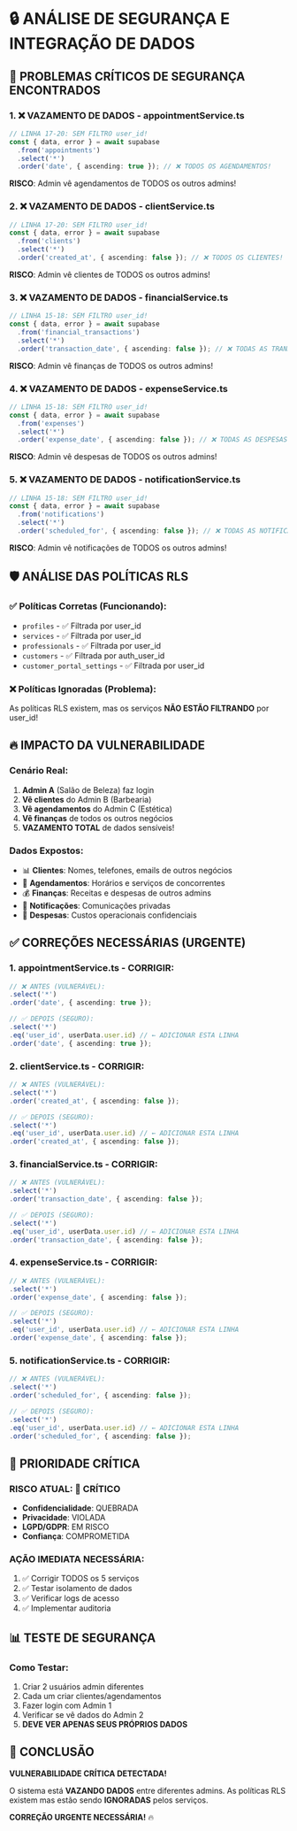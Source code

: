 # 🔒 ANÁLISE DE SEGURANÇA E INTEGRAÇÃO DE DADOS

## 🚨 **PROBLEMAS CRÍTICOS DE SEGURANÇA ENCONTRADOS**

### 1. **❌ VAZAMENTO DE DADOS - appointmentService.ts**
```typescript
// LINHA 17-20: SEM FILTRO user_id!
const { data, error } = await supabase
  .from('appointments')
  .select('*')
  .order('date', { ascending: true }); // ❌ TODOS OS AGENDAMENTOS!
```
**RISCO**: Admin vê agendamentos de TODOS os outros admins!

### 2. **❌ VAZAMENTO DE DADOS - clientService.ts**
```typescript
// LINHA 17-20: SEM FILTRO user_id!
const { data, error } = await supabase
  .from('clients')
  .select('*')
  .order('created_at', { ascending: false }); // ❌ TODOS OS CLIENTES!
```
**RISCO**: Admin vê clientes de TODOS os outros admins!

### 3. **❌ VAZAMENTO DE DADOS - financialService.ts**
```typescript
// LINHA 15-18: SEM FILTRO user_id!
const { data, error } = await supabase
  .from('financial_transactions')
  .select('*')
  .order('transaction_date', { ascending: false }); // ❌ TODAS AS TRANSAÇÕES!
```
**RISCO**: Admin vê finanças de TODOS os outros admins!

### 4. **❌ VAZAMENTO DE DADOS - expenseService.ts**
```typescript
// LINHA 15-18: SEM FILTRO user_id!
const { data, error } = await supabase
  .from('expenses')
  .select('*')
  .order('expense_date', { ascending: false }); // ❌ TODAS AS DESPESAS!
```
**RISCO**: Admin vê despesas de TODOS os outros admins!

### 5. **❌ VAZAMENTO DE DADOS - notificationService.ts**
```typescript
// LINHA 15-18: SEM FILTRO user_id!
const { data, error } = await supabase
  .from('notifications')
  .select('*')
  .order('scheduled_for', { ascending: false }); // ❌ TODAS AS NOTIFICAÇÕES!
```
**RISCO**: Admin vê notificações de TODOS os outros admins!

## 🛡️ **ANÁLISE DAS POLÍTICAS RLS**

### ✅ **Políticas Corretas (Funcionando):**
- `profiles` - ✅ Filtrada por user_id
- `services` - ✅ Filtrada por user_id  
- `professionals` - ✅ Filtrada por user_id
- `customers` - ✅ Filtrada por auth_user_id
- `customer_portal_settings` - ✅ Filtrada por user_id

### ❌ **Políticas Ignoradas (Problema):**
As políticas RLS existem, mas os serviços **NÃO ESTÃO FILTRANDO** por user_id!

## 🔥 **IMPACTO DA VULNERABILIDADE**

### **Cenário Real:**
1. **Admin A** (Salão de Beleza) faz login
2. **Vê clientes** do Admin B (Barbearia) 
3. **Vê agendamentos** do Admin C (Estética)
4. **Vê finanças** de todos os outros negócios
5. **VAZAMENTO TOTAL** de dados sensíveis!

### **Dados Expostos:**
- 📊 **Clientes**: Nomes, telefones, emails de outros negócios
- 📅 **Agendamentos**: Horários e serviços de concorrentes
- 💰 **Finanças**: Receitas e despesas de outros admins
- 📧 **Notificações**: Comunicações privadas
- 💸 **Despesas**: Custos operacionais confidenciais

## ✅ **CORREÇÕES NECESSÁRIAS (URGENTE)**

### **1. appointmentService.ts - CORRIGIR:**
```typescript
// ❌ ANTES (VULNERÁVEL):
.select('*')
.order('date', { ascending: true });

// ✅ DEPOIS (SEGURO):
.select('*')
.eq('user_id', userData.user.id) // ← ADICIONAR ESTA LINHA
.order('date', { ascending: true });
```

### **2. clientService.ts - CORRIGIR:**
```typescript
// ❌ ANTES (VULNERÁVEL):
.select('*')
.order('created_at', { ascending: false });

// ✅ DEPOIS (SEGURO):
.select('*')
.eq('user_id', userData.user.id) // ← ADICIONAR ESTA LINHA
.order('created_at', { ascending: false });
```

### **3. financialService.ts - CORRIGIR:**
```typescript
// ❌ ANTES (VULNERÁVEL):
.select('*')
.order('transaction_date', { ascending: false });

// ✅ DEPOIS (SEGURO):
.select('*')
.eq('user_id', userData.user.id) // ← ADICIONAR ESTA LINHA
.order('transaction_date', { ascending: false });
```

### **4. expenseService.ts - CORRIGIR:**
```typescript
// ❌ ANTES (VULNERÁVEL):
.select('*')
.order('expense_date', { ascending: false });

// ✅ DEPOIS (SEGURO):
.select('*')
.eq('user_id', userData.user.id) // ← ADICIONAR ESTA LINHA
.order('expense_date', { ascending: false });
```

### **5. notificationService.ts - CORRIGIR:**
```typescript
// ❌ ANTES (VULNERÁVEL):
.select('*')
.order('scheduled_for', { ascending: false });

// ✅ DEPOIS (SEGURO):
.select('*')
.eq('user_id', userData.user.id) // ← ADICIONAR ESTA LINHA
.order('scheduled_for', { ascending: false });
```

## 🎯 **PRIORIDADE CRÍTICA**

### **RISCO ATUAL: 🔴 CRÍTICO**
- **Confidencialidade**: QUEBRADA
- **Privacidade**: VIOLADA  
- **LGPD/GDPR**: EM RISCO
- **Confiança**: COMPROMETIDA

### **AÇÃO IMEDIATA NECESSÁRIA:**
1. ✅ Corrigir TODOS os 5 serviços
2. ✅ Testar isolamento de dados
3. ✅ Verificar logs de acesso
4. ✅ Implementar auditoria

## 📊 **TESTE DE SEGURANÇA**

### **Como Testar:**
1. Criar 2 usuários admin diferentes
2. Cada um criar clientes/agendamentos
3. Fazer login com Admin 1
4. Verificar se vê dados do Admin 2
5. **DEVE VER APENAS SEUS PRÓPRIOS DADOS**

## 🚨 **CONCLUSÃO**

**VULNERABILIDADE CRÍTICA DETECTADA!**

O sistema está **VAZANDO DADOS** entre diferentes admins. As políticas RLS existem mas estão sendo **IGNORADAS** pelos serviços.

**CORREÇÃO URGENTE NECESSÁRIA!** 🔥